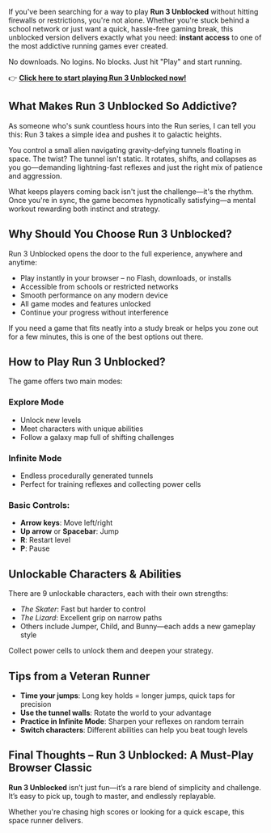 If you've been searching for a way to play **Run 3 Unblocked** without hitting firewalls or restrictions, you're not alone. Whether you're stuck behind a school network or just want a quick, hassle-free gaming break, this unblocked version delivers exactly what you need: **instant access** to one of the most addictive running games ever created.

No downloads. No logins. No blocks. Just hit "Play" and start running.

👉 **[Click here to start playing Run 3 Unblocked now!](https://1kb.link/3nMxX6)**

## What Makes Run 3 Unblocked So Addictive?

As someone who's sunk countless hours into the Run series, I can tell you this: Run 3 takes a simple idea and pushes it to galactic heights.

You control a small alien navigating gravity-defying tunnels floating in space. The twist? The tunnel isn't static. It rotates, shifts, and collapses as you go—demanding lightning-fast reflexes and just the right mix of patience and aggression.

What keeps players coming back isn't just the challenge—it's the rhythm. Once you're in sync, the game becomes hypnotically satisfying—a mental workout rewarding both instinct and strategy.

## Why Should You Choose Run 3 Unblocked?

Run 3 Unblocked opens the door to the full experience, anywhere and anytime:

- Play instantly in your browser – no Flash, downloads, or installs
- Accessible from schools or restricted networks
- Smooth performance on any modern device
- All game modes and features unlocked
- Continue your progress without interference

If you need a game that fits neatly into a study break or helps you zone out for a few minutes, this is one of the best options out there.

## How to Play Run 3 Unblocked?

The game offers two main modes:

### Explore Mode
- Unlock new levels
- Meet characters with unique abilities
- Follow a galaxy map full of shifting challenges

### Infinite Mode
- Endless procedurally generated tunnels
- Perfect for training reflexes and collecting power cells

### Basic Controls:
- **Arrow keys**: Move left/right
- **Up arrow** or **Spacebar**: Jump
- **R**: Restart level
- **P**: Pause

## Unlockable Characters & Abilities

There are 9 unlockable characters, each with their own strengths:

- *The Skater*: Fast but harder to control
- *The Lizard*: Excellent grip on narrow paths
- Others include Jumper, Child, and Bunny—each adds a new gameplay style

Collect power cells to unlock them and deepen your strategy.

## Tips from a Veteran Runner

- **Time your jumps**: Long key holds = longer jumps, quick taps for precision
- **Use the tunnel walls**: Rotate the world to your advantage
- **Practice in Infinite Mode**: Sharpen your reflexes on random terrain
- **Switch characters**: Different abilities can help you beat tough levels

## Final Thoughts – Run 3 Unblocked: A Must-Play Browser Classic

**Run 3 Unblocked** isn’t just fun—it’s a rare blend of simplicity and challenge. It’s easy to pick up, tough to master, and endlessly replayable.

Whether you're chasing high scores or looking for a quick escape, this space runner delivers.
